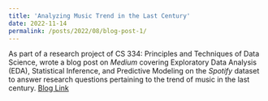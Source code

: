 ```yaml
---
title: 'Analyzing Music Trend in the Last Century'
date: 2022-11-14
permalink: /posts/2022/08/blog-post-1/
---
```


As part of a research project of CS 334: Principles and Techniques of Data Science, wrote a blog post on *Medium* covering Exploratory Data Analysis (EDA), Statistical Inference, and Predictive Modeling on the *Spotify* dataset to answer research questions pertaining to the trend of music in the last century. [Blog Link](https://medium.com/@magnus552p/spotify-dataset-analyzing-trend-of-music-in-the-last-century-90b1765f5566)

